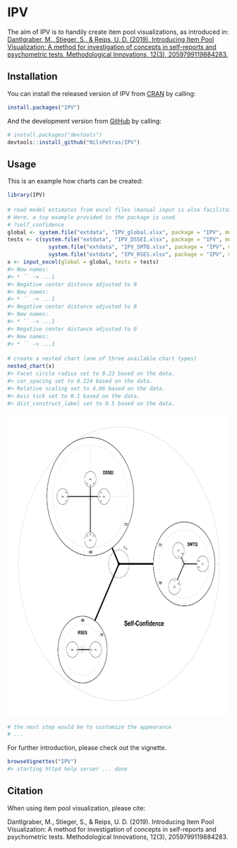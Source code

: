 
<!-- README.md is generated from README.Rmd. Please edit that file -->
IPV
===

<!-- badges: start -->
<!-- badges: end -->
The aim of IPV is to handily create item pool visualizations, as introduced in: [Dantlgraber, M., Stieger, S., & Reips, U. D. (2019). Introducing Item Pool Visualization: A method for investigation of concepts in self-reports and psychometric tests. Methodological Innovations, 12(3), 2059799119884283.](https://doi.org/10.1177/2059799119884283)

Installation
------------

You can install the released version of IPV from [CRAN](https://CRAN.R-project.org) by calling:

``` r
install.packages("IPV")
```

And the development version from [GitHub](https://github.com/) by calling:

``` r
# install.packages("devtools")
devtools::install_github("NilsPetras/IPV")
```

Usage
-----

This is an example how charts can be created:

``` r
library(IPV)

# read model estimates from excel files (manual input is also facilitated)
# Here, a toy example provided in the package is used.
# ?self_confidence
global <- system.file("extdata", "IPV_global.xlsx", package = "IPV", mustWork = TRUE)
tests <- c(system.file("extdata", "IPV_DSSEI.xlsx", package = "IPV", mustWork = TRUE),
             system.file("extdata", "IPV_SMTQ.xlsx", package = "IPV", mustWork = TRUE),
             system.file("extdata", "IPV_RSES.xlsx", package = "IPV", mustWork = TRUE))
x <- input_excel(global = global, tests = tests)
#> New names:
#> * `` -> ...1
#> Negative center distance adjusted to 0
#> New names:
#> * `` -> ...1
#> Negative center distance adjusted to 0
#> New names:
#> * `` -> ...1
#> Negative center distance adjusted to 0
#> New names:
#> * `` -> ...1

# create a nested chart (one of three available chart types)
nested_chart(x)
#> Facet circle radius set to 0.23 based on the data.
#> cor_spacing set to 0.224 based on the data.
#> Relative scaling set to 4.06 based on the data.
#> Axis tick set to 0.1 based on the data.
#> dist_construct_label set to 0.5 based on the data.
```

<img src="man/figures/README-example-1.png" width="685px" height="685px" />

``` r
# the next step would be to customize the appearance
# ...
```

For further introduction, please check out the vignette.

``` r
browseVignettes("IPV")
#> starting httpd help server ... done
```

Citation
--------

When using item pool visualization, please cite:

Dantlgraber, M., Stieger, S., & Reips, U. D. (2019). Introducing Item Pool Visualization: A method for investigation of concepts in self-reports and psychometric tests. Methodological Innovations, 12(3), 2059799119884283.
